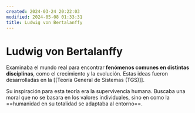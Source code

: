 ```yaml
---
created: 2024-03-24 20:22:03
modified: 2024-05-08 01:33:31
title: Ludwig von Bertalanffy
---
```


# Ludwig von Bertalanffy

Examinaba el mundo real para encontrar **fenómenos comunes en distintas disciplinas**, como el crecimiento y la evolución. Estas ideas fueron desarrolladas en la [[Teoría General de Sistemas (TGS)]].

Su inspiración para esta teoría era la supervivencia humana. Buscaba una moral que no se basara en los valores individuales, sino en como la ==humanidad en su totalidad se adaptaba al entorno==.
